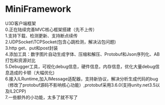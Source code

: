 # MiniFramework
U3D客户端框架  
0.正在陆续完善MVC核心框架搭建（先不上传）  
1.支持下载、检测更新、支持断点续传  
2.UDPSocket\TCPSocket(包含心跳检测，解决沾包问题)  
3.http get、put和post封装  
4.添加工具：数字图片自动生成字体、压缩和解压、Protobuf和Json序列化、AB打包和资源对比  
5.Debugger工具，可视化debug信息，硬件信息，内存信息，优化大量debug信息造成的卡顿（大幅优化)  
6.接入ILRuntime,加入IMessage适配器，支持新协议，解决分析生成代码的bug（修改了protobuf源码不影响核心功能）,protobuf采用3.6.0(支持unity.net3.5以及IL2CPP)  
7.一些额外的小功能，太多了就不写了  